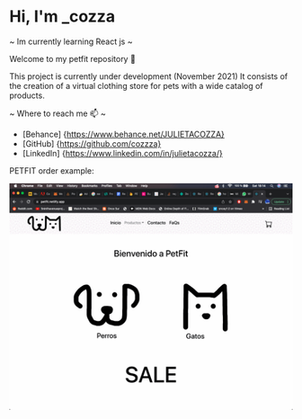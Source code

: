 # Hi, I'm _cozza #

~ Im currently learning React js ~

Welcome to my petfit repository 🐶

This project is currently under development (November 2021)
It consists of the creation of a virtual clothing store for pets with a wide catalog of products.


~ Where to reach me 📫 ~

- [Behance] {https://www.behance.net/JULIETACOZZA}
- [GitHub] {https://github.com/cozzza}
- [LinkedIn] {https://www.linkedin.com/in/julietacozza/}

PETFIT order example:

![gif of a PETFIT order example](/public/petfit-compra.gif)
